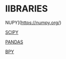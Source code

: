# lIBRARIES

NUPY](https://numpy.org/)

[SCIPY](https://scipy.org/)

[PANDAS](https://pandas.pydata.org/)

[BPY](https://docs.blender.org/api/current/index.html)
